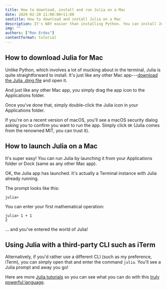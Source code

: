 ```yaml
---
title: How to download, install and run Julia on a Mac
date: 2020-02-20 11:00:00+11:00
seotitle: How to download and install Julia on a Mac
description: It's WAY easier than installing Python. You can install Julia like any other Mac app. You can even use a Homebrew Cask.
img: ""
authors: ["Ron Erdos"]
contentformat: tutorial
---
```


## How to download Julia for Mac

Unlike Python, which involves a lot of mucking about in the terminal, Julia is quite straightforward to install. It's just like any other Mac app---[download the Julia .dmg file](https://julialang.org/downloads/) and open it.

And just like any other Mac app, you simply drag the app icon to the Applications folder.

Once you've done that, simply double-click the Julia icon in your Applications folder.

If you're on a recent version of macOS, you'll see a macOS security dialog asking you to confirm you want to run the app. Simply click `OK` (Julia comes from the renowned MIT, you can trust it).

## How to launch Julia on a Mac

It's super easy! You can run Julia by launching it from your Applications folder or Dock (same as any other Mac app).

OK, the Julia app has launched. It's actually a Terminal instance with Julia already running.

The prompt looks like this:

`julia>`

You can enter your first mathematical operation:

```
julia> 1 + 1
2
```

... and you've entered the world of Julia!

## Using Julia with a third-party CLI such as iTerm

Alternatively, if you'd rather use a different CLI (such as my preference, iTerm), you can simply open that and enter the command `julia`. You'll see a Julia prompt and away you go!

Here are more [Julia tutorials](../) so you can see what you can do with this [truly powerful language](../why/).
